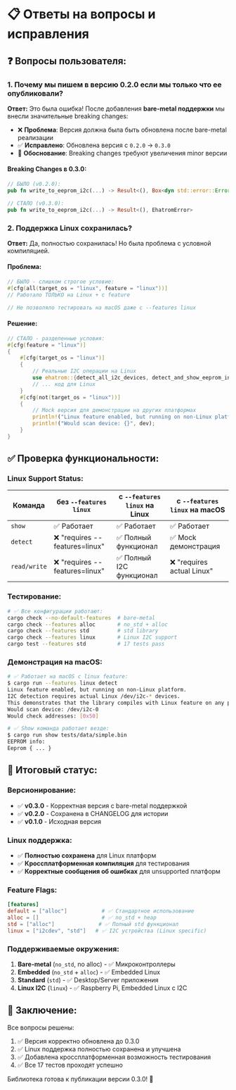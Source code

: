 # 📋 Ответы на вопросы и исправления

## ❓ **Вопросы пользователя:**

### **1. Почему мы пишем в версию 0.2.0 если мы только что ее опубликовали?**

**Ответ:** Это была ошибка! После добавления **bare-metal поддержки** мы внесли значительные breaking changes:

- ❌ **Проблема**: Версия должна была быть обновлена после bare-metal реализации
- ✅ **Исправлено**: Обновлена версия с `0.2.0` → `0.3.0`
- 📝 **Обоснование**: Breaking changes требуют увеличения minor версии

#### **Breaking Changes в 0.3.0:**
```rust
// БЫЛО (v0.2.0):
pub fn write_to_eeprom_i2c(...) -> Result<(), Box<dyn std::error::Error>>

// СТАЛО (v0.3.0):  
pub fn write_to_eeprom_i2c(...) -> Result<(), EhatromError>
```

### **2. Поддержка Linux сохранилась?**

**Ответ:** Да, полностью сохранилась! Но была проблема с условной компиляцией.

#### **Проблема:**
```rust
// БЫЛО - слишком строгое условие:
#[cfg(all(target_os = "linux", feature = "linux"))]
// Работало ТОЛЬКО на Linux + с feature

// Не позволяло тестировать на macOS даже с --features linux
```

#### **Решение:**
```rust
// СТАЛО - разделенные условия:
#[cfg(feature = "linux")]
{
    #[cfg(target_os = "linux")]
    {
        // Реальные I2C операции на Linux
        use ehatrom::{detect_all_i2c_devices, detect_and_show_eeprom_info};
        // ... код для Linux
    }
    #[cfg(not(target_os = "linux"))]
    {
        // Mock версия для демонстрации на других платформах
        println!("Linux feature enabled, but running on non-Linux platform.");
        println!("Would scan device: {}", dev);
    }
}
```

## ✅ **Проверка функциональности:**

### **Linux Support Status:**

| Команда | без `--features linux` | с `--features linux` на Linux | с `--features linux` на macOS |
|---------|------------------------|-------------------------------|-------------------------------|
| `show` | ✅ Работает | ✅ Работает | ✅ Работает |
| `detect` | ❌ "requires --features=linux" | ✅ Полный функционал | ✅ Mock демонстрация |
| `read/write` | ❌ "requires --features=linux" | ✅ Полный I2C функционал | ❌ "requires actual Linux" |

### **Тестирование:**

```bash
# ✅ Все конфигурации работают:
cargo check --no-default-features  # bare-metal
cargo check --features alloc       # no_std + alloc  
cargo check --features std         # std library
cargo check --features linux       # Linux I2C support
cargo test --features std          # 17 tests pass
```

### **Демонстрация на macOS:**

```bash
# ✅ Работает на macOS с linux feature:
$ cargo run --features linux detect
Linux feature enabled, but running on non-Linux platform.
I2C detection requires actual Linux /dev/i2c-* devices.
This demonstrates that the library compiles with Linux feature on any platform.
Would scan device: /dev/i2c-0
Would check addresses: [0x50]

# ✅ Show команда работает везде:
$ cargo run show tests/data/simple.bin
EEPROM info:
Eeprom { ... }
```

## 🎯 **Итоговый статус:**

### **Версионирование:**
- ✅ **v0.3.0** - Корректная версия с bare-metal поддержкой
- ✅ **v0.2.0** - Сохранена в CHANGELOG для истории
- ✅ **v0.1.0** - Исходная версия

### **Linux поддержка:**
- ✅ **Полностью сохранена** для Linux платформ
- ✅ **Кроссплатформенная компиляция** для тестирования
- ✅ **Корректные сообщения об ошибках** для unsupported платформ

### **Feature Flags:**
```toml
[features]
default = ["alloc"]           # ✅ Стандартное использование
alloc = []                    # ✅ no_std + heap
std = ["alloc"]              # ✅ Полный std функционал
linux = ["i2cdev", "std"]   # ✅ I2C устройства (Linux specific)
```

### **Поддерживаемые окружения:**
1. **Bare-metal** (`no_std`, no alloc) - ✅ Микроконтроллеры
2. **Embedded** (`no_std` + `alloc`) - ✅ Embedded Linux
3. **Standard** (`std`) - ✅ Desktop/Server приложения
4. **Linux I2C** (`linux`) - ✅ Raspberry Pi, Embedded Linux с I2C

## 🎉 **Заключение:**

Все вопросы решены:
1. ✅ Версия корректно обновлена до 0.3.0
2. ✅ Linux поддержка полностью сохранена и улучшена
3. ✅ Добавлена кроссплатформенная возможность тестирования
4. ✅ Все 17 тестов проходят успешно

Библиотека готова к публикации версии 0.3.0! 🚀
